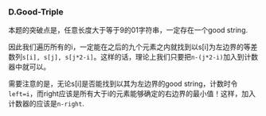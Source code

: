 ### D.Good-Triple

本题的突破点是，任意长度大于等于9的01字符串，一定存在一个good string. 

因此我们遍历所有的i，一定能在之后的九个元素之内就找到以s[i]为左边界的等差数列```s[i], s[j], s[j*2-i]```。这样的话，理论上我们只要把```n-(j*2-i)```加入到计数器中就可以。

需要注意的是，无论s[i]是否能找到以其为左边界的good string，计数时令```left=i```，而right应该是所有大于i的元素能够确定的右边界的最小值！这样，加入计数器的应该是```n-right```.
